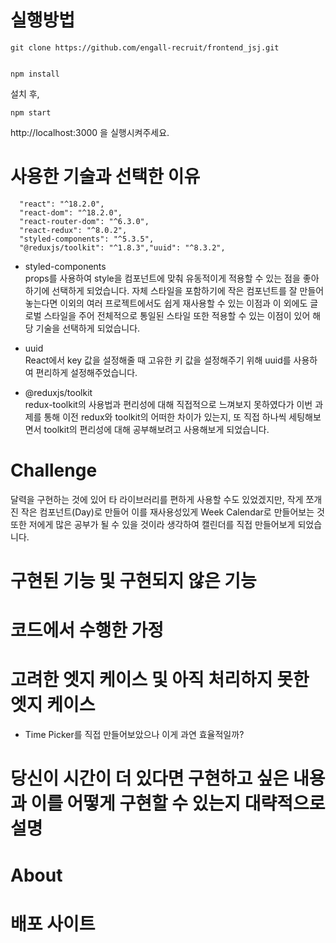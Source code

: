 # 실행방법

```
git clone https://github.com/engall-recruit/frontend_jsj.git


npm install
```

설치 후,

```
npm start
```

http://localhost:3000 을 실행시켜주세요.

# 사용한 기술과 선택한 이유

```
  "react": "^18.2.0",
  "react-dom": "^18.2.0",
  "react-router-dom": "^6.3.0",
  "react-redux": "^8.0.2",
  "styled-components": "^5.3.5",
  "@reduxjs/toolkit": "^1.8.3","uuid": "^8.3.2",

```

- styled-components<br/>
  props를 사용하여 style을 컴포넌트에 맞춰 유동적이게 적용할 수 있는 점을 좋아하기에 선택하게 되었습니다. 자체 스타일을 포함하기에 작은 컴포넌트를 잘 만들어 놓는다면 이외의 여러 프로젝트에서도 쉽게 재사용할 수 있는 이점과 이 외에도 글로벌 스타일을 주어 전체적으로 통일된 스타일 또한 적용할 수 있는 이점이 있어 해당 기술을 선택하게 되었습니다.

- uuid<br/>
  React에서 key 값을 설정해줄 때 고유한 키 값을 설정해주기 위해 uuid를 사용하여 편리하게 설정해주었습니다.

- @reduxjs/toolkit<br/>
  redux-toolkit의 사용법과 편리성에 대해 직접적으로 느껴보지 못하였다가 이번 과제를 통해 이전 redux와 toolkit의 어떠한 차이가 있는지, 또 직접 하나씩 세팅해보면서 toolkit의 편리성에 대해 공부해보려고 사용해보게 되었습니다.

# Challenge

달력을 구현하는 것에 있어 타 라이브러리를 편하게 사용할 수도 있었겠지만, 작게 쪼개진 작은 컴포넌트(Day)로 만들어 이를 재사용성있게 Week Calendar로 만들어보는 것 또한 저에게 많은 공부가 될 수 있을 것이라 생각하여 캘린더를 직접 만들어보게 되었습니다.

# 구현된 기능 및 구현되지 않은 기능

# 코드에서 수행한 가정

# 고려한 엣지 케이스 및 아직 처리하지 못한 엣지 케이스

- Time Picker를 직접 만들어보았으나 이게 과연 효율적일까?

# 당신이 시간이 더 있다면 구현하고 싶은 내용과 이를 어떻게 구현할 수 있는지 대략적으로 설명

# About

# 배포 사이트
